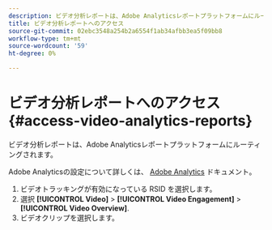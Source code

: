 ```yaml
---
description: ビデオ分析レポートは、Adobe Analyticsレポートプラットフォームにルーティングされます。
title: ビデオ分析レポートへのアクセス
source-git-commit: 02ebc3548a254b2a6554f1ab34afbb3ea5f09bb8
workflow-type: tm+mt
source-wordcount: '59'
ht-degree: 0%

---
```


# ビデオ分析レポートへのアクセス{#access-video-analytics-reports}

ビデオ分析レポートは、Adobe Analyticsレポートプラットフォームにルーティングされます。

Adobe Analyticsの設定について詳しくは、 [Adobe Analytics](https://microsite.omniture.com/t2/help/en_US/reference/) ドキュメント。
1. ビデオトラッキングが有効になっている RSID を選択します。
1. 選択 **[!UICONTROL Video]** > **[!UICONTROL Video Engagement]** > **[!UICONTROL Video Overview]**.
1. ビデオクリップを選択します。
